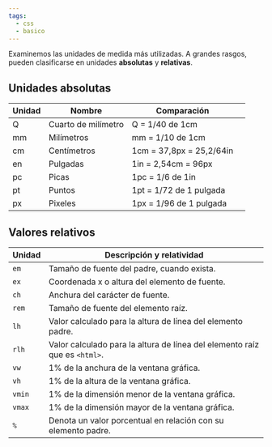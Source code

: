 ```yaml
---
tags:
  - css
  - basico
---
```

Examinemos las unidades de medida más utilizadas. A grandes rasgos, pueden clasificarse en unidades **absolutas** y **relativas**.
## Unidades absolutas

| Unidad | Nombre              | Comparación              |     |
| ------ | ------------------- | ------------------------ | --- |
| Q      | Cuarto de milímetro | Q = 1/40 de 1cm          |     |
| mm     | Milímetros          | mm = 1/10 de 1cm         |     |
| cm     | Centímetros         | 1cm = 37,8px = 25,2/64in |     |
| en     | Pulgadas            | 1in = 2,54cm = 96px      |     |
| pc     | Picas               | 1pc = 1/6 de 1in         |     |
| pt     | Puntos              | 1pt = 1/72 de 1 pulgada  |     |
| px     | Pixeles             | 1px = 1/96 de 1 pulgada  |     |
## Valores relativos

| Unidad | Descripción y relatividad                                                  |
| ------ | -------------------------------------------------------------------------- |
| `em`   | Tamaño de fuente del padre, cuando exista.                                 |
| `ex`   | Coordenada x o altura del elemento de fuente.                              |
| `ch`   | Anchura del carácter de fuente.                                            |
| `rem`  | Tamaño de fuente del elemento raíz.                                        |
| `lh`   | Valor calculado para la altura de línea del elemento padre.                |
| `rlh`  | Valor calculado para la altura de línea del elemento raíz que es `<html>`. |
| `vw`   | 1% de la anchura de la ventana gráfica.                                    |
| `vh`   | 1% de la altura de la ventana gráfica.                                     |
| `vmin` | 1% de la dimensión menor de la ventana gráfica.                            |
| `vmax` | 1% de la dimensión mayor de la ventana gráfica.                            |
| `%`    | Denota un valor porcentual en relación con su elemento padre.              |
